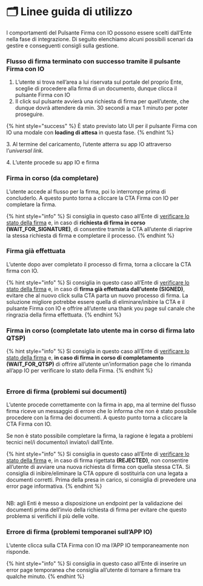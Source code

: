 # 🗂️ Linee guida di utilizzo

I comportamenti del Pulsante Firma con IO possono essere scelti dall’Ente nella fase di integrazione. Di seguito elenchiamo alcuni possibili scenari da gestire e conseguenti consigli sulla gestione.

### Flusso di firma terminato con successo tramite il pulsante Firma con IO <a href="#flusso-di-firma-cta-terminato-con-successo" id="flusso-di-firma-cta-terminato-con-successo"></a>

1. L’utente si trova nell’area a lui riservata sul portale del proprio Ente, sceglie di procedere alla firma di un documento, dunque clicca il pulsante Firma con IO
2. Il click sul pulsante avvierà una richiesta di firma per quell’utente, che dunque dovrà attendere da min. 30 secondi a max 1 minuto per poter proseguire.

{% hint style="success" %}
È stato previsto lato UI per il pulsante Firma con IO una modale con **loading di attesa** in questa fase.
{% endhint %}

&#x20;3\.  Al termine del caricamento, l’utente atterra su app IO attraverso l’_universal link._

&#x20;4\. L’utente procede su app IO e firma

### **Firma in corso (da completare)**

L’utente accede al flusso per la firma, poi lo interrompe prima di concluderlo. A questo punto torna a cliccare la CTA Firma con IO per completare la firma.

{% hint style="info" %}
Si consiglia in questo caso all’Ente di [verificare lo stato della firma](../verificare-lo-stato-di-una-firma.md) e, in caso di **richiesta di firma in corso (WAIT\_FOR\_SIGNATURE)**, di consentire tramite la CTA all’utente di riaprire la stessa richiesta di firma e completare il processo.
{% endhint %}

### **Firma già effettuata**

L’utente dopo aver completato il processo di firma, torna a cliccare la CTA firma con IO.

{% hint style="info" %}
Si consiglia in questo caso all’Ente di [verificare lo stato della firma](../verificare-lo-stato-di-una-firma.md) e, in caso di **firma già effettuata dall’utente (SIGNED)**, evitare che al nuovo click sulla CTA parta un nuovo processo di firma. La soluzione migliore potrebbe essere quella di eliminare/inibire la CTA e il pulsante Firma con IO e offrire all’utente una thank you page sul canale che ringrazia della firma effettuata.
{% endhint %}

### **Firma in corso (completate lato utente ma in corso di firma lato QTSP)**

{% hint style="info" %}
Si consiglia in questo caso all’Ente di [verificare lo stato della firma](../verificare-lo-stato-di-una-firma.md) e, **in caso di firma in corso di completamento (WAIT\_FOR\_QTSP)** di offrire all’utente un’information page che lo rimanda all’app IO per verificare lo stato della Firma.
{% endhint %}

<figure><img src="../.gitbook/assets/Screenshot 2023-03-28 alle 17.42.12.png" alt=""><figcaption></figcaption></figure>

### **Errore di firma (problemi sui documenti)**

L’utente procede correttamente con la firma in app, ma al termine del flusso firma riceve un messaggio di errore che lo informa che non è stato possibile procedere con la firma dei documenti. A questo punto torna a cliccare la CTA Firma con IO.

Se non è stato possibile completare la firma, la ragione è legata a problemi tecnici nel/i documento/i inviato/i dall’Ente.&#x20;

{% hint style="info" %}
Si consiglia in questo caso all’Ente di [verificare lo stato della firma](../verificare-lo-stato-di-una-firma.md) e, in caso di firma rigettata **(REJECTED)**, non consentire all’utente di avviare una nuova richiesta di firma con quella stessa CTA. Si consiglia di inibire/eliminare la CTA oppure di sostituirla con una legata a documenti corretti. Prima della presa in carico, si consiglia di prevedere una error page informativa.
{% endhint %}

<figure><img src="../.gitbook/assets/Screenshot 2023-03-28 alle 17.40.30.png" alt=""><figcaption></figcaption></figure>

NB: agli Enti è messo a disposizione un endpoint per la validazione dei documenti prima dell’invio della richiesta di firma per evitare che questo problema si verifichi il più delle volte.

### **Errore di firma (problemi temporanei sull’APP IO)**

L’utente clicca sulla CTA Firma con IO ma l’APP IO temporaneamente non risponde.

{% hint style="info" %}
Si consiglia in questo caso all’Ente di inserire un error page temporanea che consiglia all’utente di tornare a firmare tra qualche minuto.
{% endhint %}

<figure><img src="../.gitbook/assets/Screenshot 2023-03-28 alle 17.41.10.png" alt=""><figcaption></figcaption></figure>




